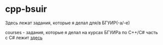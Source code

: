 # cpp-bsuir

Здесь лежат задания, которые я делал для/в БГУИР(-а/-е)

courses - задания, которые я делал на курсах БГУИРа по C++/C#
часть с C# лежит [здесь](https://github.com/kefaxoo/csharp-bsuir)